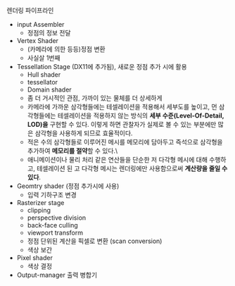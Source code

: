 렌더링 파이프라인
- input Assembler
	- 정점의 정보 전달
- Vertex Shader 
	- (카메라에 의한 등등)정점 변환
	- 사실살 1번째
- Tessellation Stage (DX11에 추가됨), 새로운 정점 추가 시에 활용
	- Hull shader
	- tessellator
	- Domain shader
	- 좀 더 거시적인 관점, 가까이 있는 물체를 더 상세하게
	- 카메라에 가까운 삼각형들에는 테셀레이션을 적용해서 세부도를 높이고, 먼 삼각형들에는 테셀레이션을 적용하지 않는 방식의 **세부 수준(Level-Of-Detail, LOD)을** 구현할 수 있다. 이렇게 하면 관찰자가 실제로 볼 수 있는 부분에만 많은 삼각형을 사용하게 되므로 효율적이다.
	- 적은 수의 삼각형들로 이루어진 메시를 메모리에 담아두고 즉석으로 삼각형을 추가하여 **메모리를 절약**할 수 있다.\
	- 애니메이션이나 물리 처리 같은 연산들을 단순한 저 다각형 메시에 대해 수행하고, 테셀레이션 된 고 다각형 메시는 렌더링에만 사용함으로써 **계산량을 줄일 수 있다**.
- Geomtry shader (정점 추가시에 사용)
	- 입력 기하구조 변경
- Rasterizer stage
	- clipping
	- perspective division
	- back-face culling
	- viewport transform
	- 정점 단위된 계산을 픽셀로 변환 (scan conversion)
	- 색상 보간
- Pixel shader
	- 색상 결정
- Output-manager 출력 병합기

